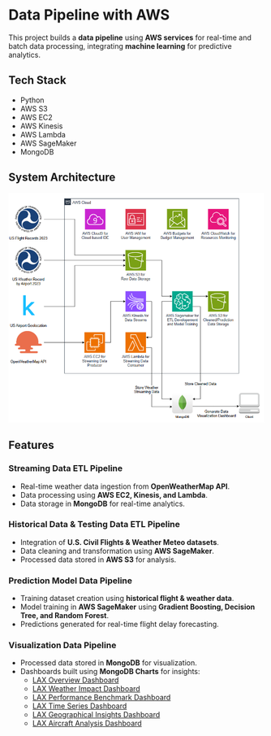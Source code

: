 # Data Pipeline with AWS  

This project builds a **data pipeline** using **AWS services** for real-time and batch data processing, integrating **machine learning** for predictive analytics.

## Tech Stack  

- Python  
- AWS S3  
- AWS EC2  
- AWS Kinesis  
- AWS Lambda  
- AWS SageMaker  
- MongoDB  

## System Architecture  

![System Architecture Diagram](https://github.com/tom474/data_pipeline_with_aws/blob/main/assets/system-architecture-diagram.png?raw=true)  

## Features  

### Streaming Data ETL Pipeline  

- Real-time weather data ingestion from **OpenWeatherMap API**.  
- Data processing using **AWS EC2, Kinesis, and Lambda**.  
- Data storage in **MongoDB** for real-time analytics.  

### Historical Data & Testing Data ETL Pipeline  

- Integration of **U.S. Civil Flights & Weather Meteo datasets**.  
- Data cleaning and transformation using **AWS SageMaker**.  
- Processed data stored in **AWS S3** for analysis.  


### Prediction Model Data Pipeline  

- Training dataset creation using **historical flight & weather data**.  
- Model training in **AWS SageMaker** using **Gradient Boosting, Decision Tree, and Random Forest**.  
- Predictions generated for real-time flight delay forecasting.  

### Visualization Data Pipeline  

- Processed data stored in **MongoDB** for visualization.  
- Dashboards built using **MongoDB Charts** for insights:
  - [LAX Overview Dashboard](https://charts.mongodb.com/charts-big-data-for-engineering-lzggfsp/public/dashboards/2b54cb6f-21e0-4cba-b024-a898e3606f0f?fbclid=IwZXh0bgNhZW0CMTAAAR3SBTXZwQnorRUTwApbq4Z5FwMAzy2O3D82_Zm7hFOw6NYDMW2UijQFqeI_aem_TsqlkYcRpEPGmuLCP3pdYw)
  - [LAX Weather Impact Dashboard](https://charts.mongodb.com/charts-big-data-for-engineering-lzggfsp/public/dashboards/2240afae-d905-4c0e-ad54-959e0f0a83ab?fbclid=IwZXh0bgNhZW0CMTAAAR3H2n8Hnx7prUGv0Ty__CRx8lBfiO88N0Sa-wPp-ThXvG1m6vdTFWIknnU_aem_ZSH8xQzG7SYU3poAiOjNiw)
  - [LAX Performance Benchmark Dashboard](https://charts.mongodb.com/charts-big-data-for-engineering-lzggfsp/public/dashboards/40528c4b-1ef1-4a0b-ae93-d3e20911d42b?fbclid=IwZXh0bgNhZW0CMTAAAR3H2n8Hnx7prUGv0Ty__CRx8lBfiO88N0Sa-wPp-ThXvG1m6vdTFWIknnU_aem_ZSH8xQzG7SYU3poAiOjNiw)
  - [LAX Time Series Dashboard](https://charts.mongodb.com/charts-big-data-for-engineering-lzggfsp/public/dashboards/5c7d6348-0dd8-4b77-a39b-18e75e3c3b44?fbclid=IwZXh0bgNhZW0CMTAAAR0kTTF7D3HchOVbwhk-3JTARp5I6U-lBYCHiZ-hWSpHinfgTprVWfLzAy8_aem_oH6mf1EOlemXOgAUZePIPg)
  - [LAX Geographical Insights Dashboard](https://charts.mongodb.com/charts-big-data-for-engineering-lzggfsp/public/dashboards/b8929560-fa61-454e-95da-6ecc6190b764?fbclid=IwZXh0bgNhZW0CMTAAAR3lp61_82Zx_S2QHsDcdZRLtbtkJ9FRlw94QLAJRo69vY73N3NN-adq_BA_aem_qhm9l3CXJibgx7RiAskkxg)
  - [LAX Aircraft Analysis Dashboard](https://charts.mongodb.com/charts-big-data-for-engineering-lzggfsp/public/dashboards/9f1b8081-1940-4b85-b5f1-84120b0c31c1?fbclid=IwZXh0bgNhZW0CMTAAAR3lp61_82Zx_S2QHsDcdZRLtbtkJ9FRlw94QLAJRo69vY73N3NN-adq_BA_aem_qhm9l3CXJibgx7RiAskkxg) 
